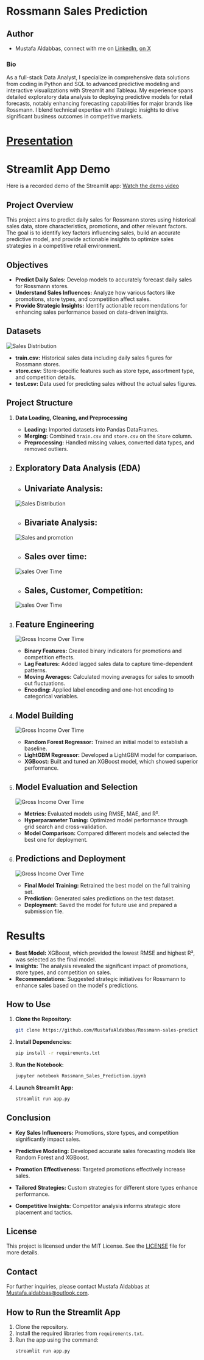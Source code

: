 
# Rossmann Sales Prediction
## Author 
* Mustafa Aldabbas, connect with me on [LinkedIn](https://www.linkedin.com/in/mustafa-aldabbas-85256b95/), [on X](https://x.com/Mustafa_dabbas)
### **Bio**
As a full-stack Data Analyst, I specialize in comprehensive data solutions from coding in Python and SQL to advanced predictive modeling and interactive visualizations with Streamlit and Tableau. My experience spans detailed exploratory data analysis to deploying predictive models for retail forecasts, notably enhancing forecasting capabilities for major brands like Rossmann. I blend technical expertise with strategic insights to drive significant business outcomes in competitive markets.

# [Presentation](https://docs.google.com/presentation/d/1YLVU45Rn9iQhw_2XDuCX_EqTijWmMwxz/edit?usp=sharing&ouid=118224995700991179223&rtpof=true&sd=true)

# Streamlit App Demo
Here is a recorded demo of the Streamlit app:
[Watch the demo video](https://drive.google.com/file/d/1rBABZEBVgmAwKt1OS53-tbv5w_fI7na6/view?usp=sharing)

## Project Overview
This project aims to predict daily sales for Rossmann stores using historical sales data, store characteristics, promotions, and other relevant factors. The goal is to identify key factors influencing sales, build an accurate predictive model, and provide actionable insights to optimize sales strategies in a competitive retail environment.

## Objectives
- **Predict Daily Sales:** Develop models to accurately forecast daily sales for Rossmann stores.
- **Understand Sales Influences:** Analyze how various factors like promotions, store types, and competition affect sales.
- **Provide Strategic Insights:** Identify actionable recommendations for enhancing sales performance based on data-driven insights.

## Datasets
![Sales Distribution](https://github.com/MustafaAldabbas/Rossmann-sales-prediction/blob/main/Visuals/streamlit%20pics%20/Project%20Objectibes%20.pptx.png)

- **train.csv:** Historical sales data including daily sales figures for Rossmann stores.
- **store.csv:** Store-specific features such as store type, assortment type, and competition details.
- **test.csv:** Data used for predicting sales without the actual sales figures.


## Project Structure

1. **Data Loading, Cleaning, and Preprocessing**
    - **Loading:** Imported datasets into Pandas DataFrames.
    - **Merging:** Combined `train.csv` and `store.csv` on the `Store` column.
    - **Preprocessing:** Handled missing values, converted data types, and removed outliers.
 

2. ## **Exploratory Data Analysis (EDA)**
    - ## **Univariate Analysis:**
      
    ![Sales Distribution](https://github.com/MustafaAldabbas/Rossmann-sales-prediction/blob/main/Visuals/UNI%20variante%20/Sales%20distribution%20.png)

    - ## **Bivariate Analysis:**
      
    ![Sales and promotion](https://github.com/MustafaAldabbas/Rossmann-sales-prediction/blob/main/Visuals/EDA/Sales%20and%20Promotion.png)

    - ## **Sales over time:**
      
    ![sales Over Time](https://github.com/MustafaAldabbas/Rossmann-sales-prediction/blob/main/Visuals/EDA/sales%20by%20month%20.png)

    - ## **Sales, Customer, Competition:**
      
    ![sales Over Time](https://github.com/MustafaAldabbas/Rossmann-sales-prediction/blob/main/Visuals/EDA/sales%20cluster.png)
    
    


3. ## **Feature Engineering**
   
   ![Gross Income Over Time](https://github.com/MustafaAldabbas/Rossmann-sales-prediction/blob/main/Visuals/streamlit%20pics%20/Feature%20engineering.pptx.png)
    - **Binary Features:** Created binary indicators for promotions and competition effects.
    - **Lag Features:** Added lagged sales data to capture time-dependent patterns.
    - **Moving Averages:** Calculated moving averages for sales to smooth out fluctuations.
    - **Encoding:** Applied label encoding and one-hot encoding to categorical variables.

5. ## **Model Building**
   ![Gross Income Over Time](https://github.com/MustafaAldabbas/Rossmann-sales-prediction/blob/main/Visuals/streamlit%20pics%20/Modeling.pptx.png)
    
    - **Random Forest Regressor:** Trained an initial model to establish a baseline.
    - **LightGBM Regressor:** Developed a LightGBM model for comparison.
    - **XGBoost:** Built and tuned an XGBoost model, which showed superior performance.

6. ## **Model Evaluation and Selection**
   ![Gross Income Over Time](https://github.com/MustafaAldabbas/Rossmann-sales-prediction/blob/main/Visuals/streamlit%20pics%20/model%20evaluation.png)
    
    - **Metrics:** Evaluated models using RMSE, MAE, and R².
    - **Hyperparameter Tuning:** Optimized model performance through grid search and cross-validation.
    - **Model Comparison:** Compared different models and selected the best one for deployment.

7. ## **Predictions and Deployment**
   
   ![Gross Income Over Time](https://github.com/MustafaAldabbas/Rossmann-sales-prediction/blob/main/Visuals/streamlit%20pics%20/2222%20predictions.png)
    - **Final Model Training:** Retrained the best model on the full training set.
    - **Prediction:** Generated sales predictions on the test dataset.
    - **Deployment:** Saved the model for future use and prepared a submission file.

# Results
- **Best Model:** XGBoost, which provided the lowest RMSE and highest R², was selected as the final model.
- **Insights:** The analysis revealed the significant impact of promotions, store types, and competition on sales.
- **Recommendations:** Suggested strategic initiatives for Rossmann to enhance sales based on the model's predictions.

## How to Use

1. **Clone the Repository:**
    ```bash
    git clone https://github.com/MustafaAldabbas/Rossmann-sales-prediction
    ```
2. **Install Dependencies:**
    ```bash
    pip install -r requirements.txt
    ```
3. **Run the Notebook:**
    ```bash
    jupyter notebook Rossmann_Sales_Prediction.ipynb
    ```
4. **Launch Streamlit App:**
    ```bash
    streamlit run app.py
    ```

## Conclusion
- **Key Sales Influencers:** Promotions, store types, and competition significantly impact sales.

- **Predictive Modeling:** Developed accurate sales forecasting models like Random Forest and XGBoost.

- **Promotion Effectiveness:** Targeted promotions effectively increase sales.

- **Tailored Strategies:** Custom strategies for different store types enhance performance.

- **Competitive Insights:** Competitor analysis informs strategic store placement and tactics.

## License
This project is licensed under the MIT License. See the [LICENSE](LICENSE) file for more details.

## Contact
For further inquiries, please contact Mustafa Aldabbas at [Mustafa.aldabbas@outlook.com](mailto:Mustafa.aldabbas@outlook.com).

## How to Run the Streamlit App

1. Clone the repository.
2. Install the required libraries from `requirements.txt`.
3. Run the app using the command:
   ```bash
   streamlit run app.py
   ```

